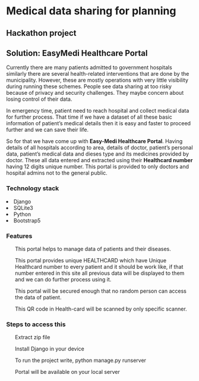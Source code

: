 # Medical data sharing for planning
 <h2>Hackathon project</h2>
<h2>Solution: EasyMedi Healthcare Portal</h2>
<p>Currently there are many patients admitted to government hospitals 
similarly there are several health-related interventions that are done by the 
municipality. However, these are mostly operations with very little visibility 
during running these schemes. People see data sharing at too risky because of 
privacy and security challenges. They maybe concern about losing control of 
their data. </p>
<p>In emergency time, patient need to reach hospital and collect medical data 
for further process. That time if we have a dataset of all these basic information 
of patient’s medical details then it is easy and faster to proceed further and we 
can save their life.</p>
<p>So for that we have come up with <b>Easy-Medi Healthcare Portal</b>. Having 
details of all hospitals according to area, details of doctor, patient’s personal 
data, patient’s medical data and dieses type and its medicines provided by 
doctor. These all data entered and extracted using their <b>Healthcard number</b>
having 12 digits unique number. This portal is provided to only doctors and 
hospital admins not to the general public.</p>

<h3>Technology stack</h3>
<li>Django 
<li>SQLite3
<li>Python
<li>Bootstrap5

<h3>Features</h3>
<ul>This portal helps to manage data of patients and their diseases.</ul>
<ul>This portal provides unique HEALTHCARD which have Unique Healthcard number to every patient and it should be work like, if that number 
entered in this site all previous data will be displayed to them and we can 
do further process using it.</ul>
<ul>This portal will be secured enough that no random person can access the 
data of patient.</ul>
<ul>This QR code in Health-card will be scanned by only specific scanner.</ul>

<h3>Steps to access this</h3>
<ul>Extract zip file</ul>
<ul>Install Django in your device</ul>
<ul>To run the project write, python manage.py runserver</ul>
<ul>Portal will be available on your local server</ul>


